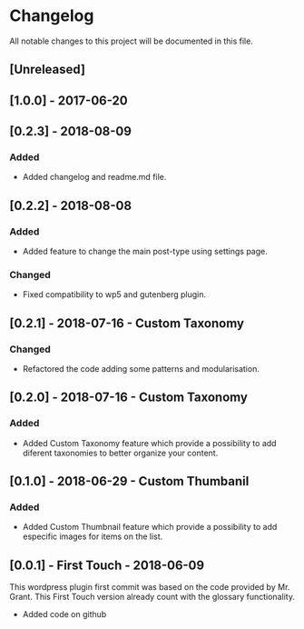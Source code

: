 # Changelog
All notable changes to this project will be documented in this file.

## [Unreleased]

## [1.0.0] - 2017-06-20


## [0.2.3] - 2018-08-09
### Added
- Added changelog and readme.md file.

## [0.2.2] - 2018-08-08
### Added
- Added feature to change the main post-type using settings page.

### Changed
- Fixed compatibility to wp5 and gutenberg plugin.  

## [0.2.1] - 2018-07-16 - Custom Taxonomy	

### Changed
- Refactored the code adding some patterns and modularisation.

## [0.2.0] - 2018-07-16 - Custom Taxonomy	
### Added
- Added Custom Taxonomy feature which provide a possibility to add diferent taxonomies to better organize your content.   

## [0.1.0] - 2018-06-29 - Custom Thumbanil
### Added
- Added Custom Thumbnail feature which provide a possibility to add especific images for items on the list.  

## [0.0.1] - First Touch - 2018-06-09
This wordpress plugin first commit was based on the code provided by Mr. Grant.
This First Touch version already count with  the glossary functionality.
- Added code on github 
